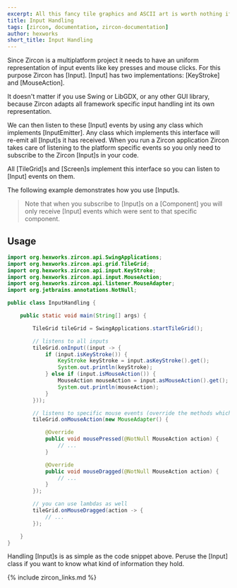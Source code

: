 ```yaml
---
excerpt: All this fancy tile graphics and ASCII art is worth nothing if your player's can't interact with your game! In this article we'll learn how to handle Inputs in Zircon!
title: Input Handling
tags: [zircon, documentation, zircon-documentation]
author: hexworks
short_title: Input Handling
---
```


Since Zircon is a multiplatform project it needs to have an uniform representation of input events like
key presses and mouse clicks. For this purpose Zircon has [Input]. [Input] has two implementations:
[KeyStroke] and [MouseAction].

It doesn't matter if you use Swing or LibGDX, or any other GUI library, because Zircon adapts all framework
specific input handling int its own representation.

We can then listen to these [Input] events by using any class which implements [InputEmitter].
Any class which implements this interface  will re-emit  all [Input]s it has received. When you run a Zircon application
Zircon takes care of listening to the platform specific events so you only need to subscribe to the Zircon [Input]s in your code.

All [TileGrid]s and [Screen]s implement this interface so you can listen to [Input] events on them.

The following example demonstrates how you use [Input]s.

> Note that when you subscribe to [Input]s on a [Component] you will only receive [Input] events which were sent to
that specific component.

## Usage

```java
import org.hexworks.zircon.api.SwingApplications;
import org.hexworks.zircon.api.grid.TileGrid;
import org.hexworks.zircon.api.input.KeyStroke;
import org.hexworks.zircon.api.input.MouseAction;
import org.hexworks.zircon.api.listener.MouseAdapter;
import org.jetbrains.annotations.NotNull;

public class InputHandling {

    public static void main(String[] args) {

        TileGrid tileGrid = SwingApplications.startTileGrid();

        // listens to all inputs
        tileGrid.onInput((input -> {
            if (input.isKeyStroke()) {
                KeyStroke keyStroke = input.asKeyStroke().get();
                System.out.println(keyStroke);
            } else if (input.isMouseAction()) {
                MouseAction mouseAction = input.asMouseAction().get();
                System.out.println(mouseAction);
            }
        }));

        // listens to specific mouse events (override the methods which you need)
        tileGrid.onMouseAction(new MouseAdapter() {

            @Override
            public void mousePressed(@NotNull MouseAction action) {
                // ...
            }

            @Override
            public void mouseDragged(@NotNull MouseAction action) {
                // ...
            }
        });

        // you can use lambdas as well
        tileGrid.onMouseDragged(action -> {
            // ...
        });

    }
}

```

Handling [Input]s is as simple as the code snippet above. Peruse the [Input] class if you want to know
what kind of information they hold.

{% include zircon_links.md %}
